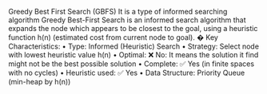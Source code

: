 Greedy Best First Search (GBFS)
It is a type of informed searching algorithm
Greedy Best-First Search is an informed search algorithm that expands the node which appears to be
closest to the goal, using a heuristic function h(n) (estimated cost from current node to goal).
� Key Characteristics:
• Type: Informed (Heuristic) Search
• Strategy: Select node with lowest heuristic value h(n)
• Optimal: ❌ No: It means the solution it find might not be the best possible solution
• Complete: ✅ Yes (in finite spaces with no cycles)
• Heuristic used: ✅ Yes
• Data Structure: Priority Queue (min-heap by h(n))